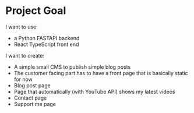 # Project Goal

I want to use:

- a Python FASTAPI backend
- React TypeScript front end

I want to create:

- A simple small CMS to publish simple blog posts
- The customer facing part has to have a front page that is basically static for now
- Blog post page
- Page that automatically (with YouTube API) shows my latest videos
- Contact page
- Support me page
